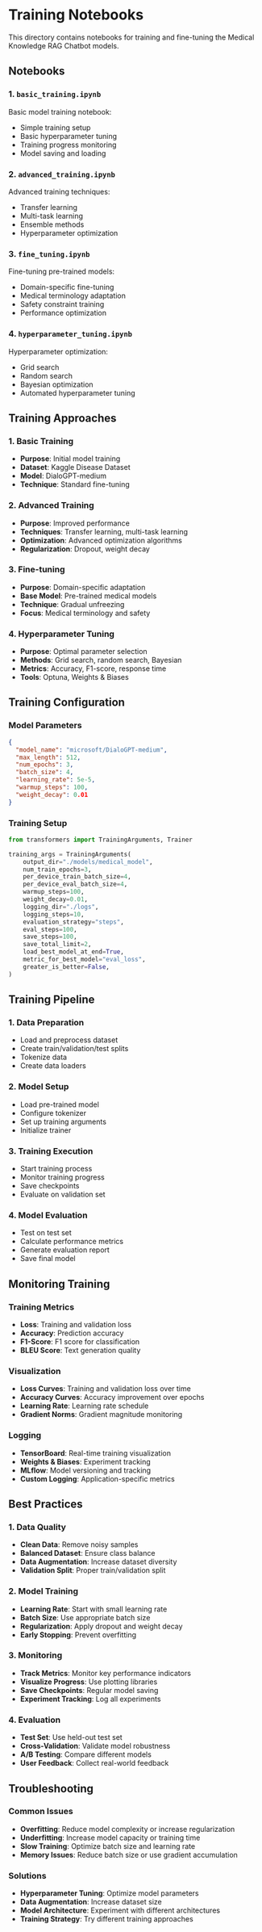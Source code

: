 # Training Notebooks

This directory contains notebooks for training and fine-tuning the Medical Knowledge RAG Chatbot models.

## Notebooks

### 1. `basic_training.ipynb`
Basic model training notebook:
- Simple training setup
- Basic hyperparameter tuning
- Training progress monitoring
- Model saving and loading

### 2. `advanced_training.ipynb`
Advanced training techniques:
- Transfer learning
- Multi-task learning
- Ensemble methods
- Hyperparameter optimization

### 3. `fine_tuning.ipynb`
Fine-tuning pre-trained models:
- Domain-specific fine-tuning
- Medical terminology adaptation
- Safety constraint training
- Performance optimization

### 4. `hyperparameter_tuning.ipynb`
Hyperparameter optimization:
- Grid search
- Random search
- Bayesian optimization
- Automated hyperparameter tuning

## Training Approaches

### 1. Basic Training
- **Purpose**: Initial model training
- **Dataset**: Kaggle Disease Dataset
- **Model**: DialoGPT-medium
- **Technique**: Standard fine-tuning

### 2. Advanced Training
- **Purpose**: Improved performance
- **Techniques**: Transfer learning, multi-task learning
- **Optimization**: Advanced optimization algorithms
- **Regularization**: Dropout, weight decay

### 3. Fine-tuning
- **Purpose**: Domain-specific adaptation
- **Base Model**: Pre-trained medical models
- **Technique**: Gradual unfreezing
- **Focus**: Medical terminology and safety

### 4. Hyperparameter Tuning
- **Purpose**: Optimal parameter selection
- **Methods**: Grid search, random search, Bayesian
- **Metrics**: Accuracy, F1-score, response time
- **Tools**: Optuna, Weights & Biases

## Training Configuration

### Model Parameters
```json
{
  "model_name": "microsoft/DialoGPT-medium",
  "max_length": 512,
  "num_epochs": 3,
  "batch_size": 4,
  "learning_rate": 5e-5,
  "warmup_steps": 100,
  "weight_decay": 0.01
}
```

### Training Setup
```python
from transformers import TrainingArguments, Trainer

training_args = TrainingArguments(
    output_dir="./models/medical_model",
    num_train_epochs=3,
    per_device_train_batch_size=4,
    per_device_eval_batch_size=4,
    warmup_steps=100,
    weight_decay=0.01,
    logging_dir="./logs",
    logging_steps=10,
    evaluation_strategy="steps",
    eval_steps=100,
    save_steps=100,
    save_total_limit=2,
    load_best_model_at_end=True,
    metric_for_best_model="eval_loss",
    greater_is_better=False,
)
```

## Training Pipeline

### 1. Data Preparation
- Load and preprocess dataset
- Create train/validation/test splits
- Tokenize data
- Create data loaders

### 2. Model Setup
- Load pre-trained model
- Configure tokenizer
- Set up training arguments
- Initialize trainer

### 3. Training Execution
- Start training process
- Monitor training progress
- Save checkpoints
- Evaluate on validation set

### 4. Model Evaluation
- Test on test set
- Calculate performance metrics
- Generate evaluation report
- Save final model

## Monitoring Training

### Training Metrics
- **Loss**: Training and validation loss
- **Accuracy**: Prediction accuracy
- **F1-Score**: F1 score for classification
- **BLEU Score**: Text generation quality

### Visualization
- **Loss Curves**: Training and validation loss over time
- **Accuracy Curves**: Accuracy improvement over epochs
- **Learning Rate**: Learning rate schedule
- **Gradient Norms**: Gradient magnitude monitoring

### Logging
- **TensorBoard**: Real-time training visualization
- **Weights & Biases**: Experiment tracking
- **MLflow**: Model versioning and tracking
- **Custom Logging**: Application-specific metrics

## Best Practices

### 1. Data Quality
- **Clean Data**: Remove noisy samples
- **Balanced Dataset**: Ensure class balance
- **Data Augmentation**: Increase dataset diversity
- **Validation Split**: Proper train/validation split

### 2. Model Training
- **Learning Rate**: Start with small learning rate
- **Batch Size**: Use appropriate batch size
- **Regularization**: Apply dropout and weight decay
- **Early Stopping**: Prevent overfitting

### 3. Monitoring
- **Track Metrics**: Monitor key performance indicators
- **Visualize Progress**: Use plotting libraries
- **Save Checkpoints**: Regular model saving
- **Experiment Tracking**: Log all experiments

### 4. Evaluation
- **Test Set**: Use held-out test set
- **Cross-Validation**: Validate model robustness
- **A/B Testing**: Compare different models
- **User Feedback**: Collect real-world feedback

## Troubleshooting

### Common Issues
- **Overfitting**: Reduce model complexity or increase regularization
- **Underfitting**: Increase model capacity or training time
- **Slow Training**: Optimize batch size and learning rate
- **Memory Issues**: Reduce batch size or use gradient accumulation

### Solutions
- **Hyperparameter Tuning**: Optimize model parameters
- **Data Augmentation**: Increase dataset size
- **Model Architecture**: Experiment with different architectures
- **Training Strategy**: Try different training approaches
